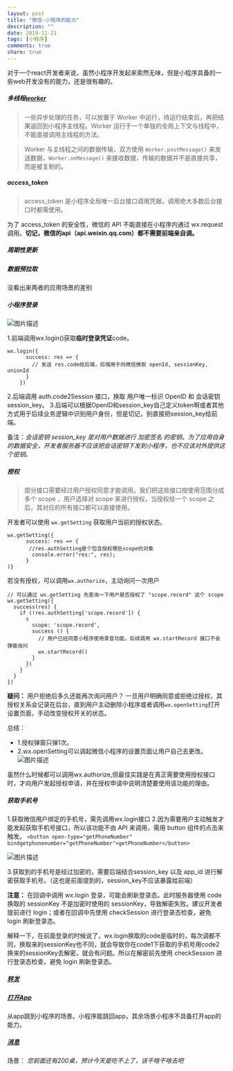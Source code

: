 ```yaml
---
layout: post
title: "微信-小程序的能力"
description: ""
date: 2019-11-21
tags: [小程序]
comments: true
share: true
---
```



对于一个react开发者来说，虽然小程序开发起来索然无味，但是小程序具备的一些web开发没有的能力，还是很有趣的。

##### 多线程[worker](https://developers.weixin.qq.com/miniprogram/dev/framework/workers.html)

>一些异步处理的任务，可以放置于 Worker 中运行，待运行结束后，再把结果返回到小程序主线程。Worker 运行于一个单独的全局上下文与线程中，不能直接调用主线程的方法。

>Worker 与主线程之间的数据传输，双方使用 `Worker.postMessage()` 来发送数据，`Worker.onMessage()` 来接收数据，传输的数据并不是直接共享，而是被复制的。

##### access_token
>access_token 是小程序全局唯一后台接口调用凭据，调用绝大多数后台接口时都需使用。

为了 access_token 的安全性，微信的 API 不能直接在小程序内通过 wx.request 调用。**切记，微信的api（api.weixin.qq.com）都不需要前端亲自调。**

##### 周期性更新

##### 数据预拉取

没看出来两者的应用场景的差别

##### 小程序登录

![图片描述][1]

1.前端调用wx.login()获取**临时登录凭证**code。
```
wx.login({
      success: res => {
        // 发送 res.code给后端，后端用于向微信换取 openId, sessionKey, unionId
      }
    })
```
2.后端调用 auth.code2Session 接口，换取 用户唯一标识 OpenID 和 会话密钥 session_key。
3.后端可以根据OpenID和session_key自己定义token啊或者其他方式用于后续业务逻辑中识别用户身份，但是切记，别直接把session_key给前端。

备注：*会话密钥 session_key 是对用户数据进行 加密签名 的密钥。为了应用自身的数据安全，开发者服务器不应该把会话密钥下发到小程序，也不应该对外提供这个密钥。*

##### 授权
>部分接口需要经过用户授权同意才能调用。我们把这些接口按使用范围分成多个 scope ，用户选择对 scope 来进行授权，当授权给一个 scope 之后，其对应的所有接口都可以直接使用。

开发者可以使用 `wx.getSetting` 获取用户当前的授权状态。
```
wx.getSetting({
      success: res => {
       //res.authSetting是个包含授权哪些scope的对象 
        console.error("res:", res);
      }
)}
```
若没有授权，可以调用`wx.authorize`，主动询问一次用户
```
// 可以通过 wx.getSetting 先查询一下用户是否授权了 "scope.record" 这个 scope
wx.getSetting({
  success(res) {
    if (!res.authSetting['scope.record']) {
      s
        scope: 'scope.record',
        success () {
          // 用户已经同意小程序使用录音功能，后续调用 wx.startRecord 接口不会弹窗询问
          wx.startRecord()
        }
      })
    }
  }
})
```

**疑问：** 用户拒绝后多久还能再次询问用户？
一旦用户明确同意或拒绝过授权，其授权关系会记录在后台，直到用户主动删除小程序或者调用`wx.openSetting`打开设置页面，手动改变授权开关的状态。

总结：
- 1.授权弹窗只弹1次。
- 2.wx.openSetting可以调起微信小程序的设置页面让用户自己去更改。
![图片描述][2]

虽然什么时候都可以调用wx.authorize,但最佳实践是在真正需要使用授权接口时，才向用户发起授权申请，并在授权申请中说明清楚要使用该功能的理由。

##### 获取手机号

1.获取微信用户绑定的手机号，需先调用wx.login接口
2.因为需要用户主动触发才能发起获取手机号接口，所以该功能不由 API 来调用，需用 button 组件的点击来触发。
`<button open-type="getPhoneNumber" bindgetphonenumber="getPhoneNumber">getPhoneNumber</button>`

![图片描述][3]

3.获取到的手机号是经过加密的，需要后端结合session_key 以及 app_id 进行解密获取手机号。（这也是前面提到的，session_key不应该暴露给前端）

**注意：**
在回调中调用 wx.login 登录，可能会刷新登录态。此时服务器使用 code 换取的 sessionKey 不是加密时使用的 sessionKey，导致解密失败。建议开发者提前进行 login；或者在回调中先使用 checkSession 进行登录态检查，避免 login 刷新登录态。

解释一下，在前面登录的时候说了，wx.login换取的code是临时的，每次调都不同，换取来的sessionKey也不同，就会导致你在code1下获取的手机号用code2换来的sessionKey去解密，就会有问题。所以在解密前先使用 checkSession 进行登录态检查，避免 login 刷新登录态。

##### [转发](https://developers.weixin.qq.com/miniprogram/dev/framework/open-ability/share.html)

##### [打开App](https://developers.weixin.qq.com/miniprogram/dev/framework/open-ability/launchApp.html)
从app跳到小程序的场景。小程序能跳回app，其余场景小程序不具备打开app的能力。

##### [消息](https://developers.weixin.qq.com/miniprogram/dev/framework/open-ability/subscribe-message.html)

场景： *您前面还有200桌，预计今天是吃不上了，该干啥干啥去吧*


[1]: /images/20191121/1.jpeg
[2]: /images/20191121/2.jpeg
[3]: /images/20191121/3.jpeg